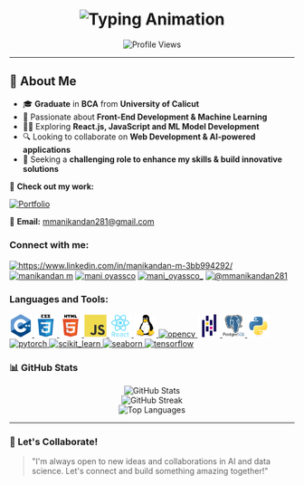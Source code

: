 <h1 align="center">
  <img src="https://readme-typing-svg.herokuapp.com?font=Fira+Code&weight=600&size=30&pause=1000&color=00BFFF&center=true&vCenter=true&width=1000&lines=Hi+%F0%9F%91%8B%2C+I'm+Manikandan+M;Front-End+Developer+%7C+AI+Enthusiast;Machine+Learning+%7C+Deep+Learning+%7C+Python" alt="Typing Animation" />
</h1>


<p align="center">
  <img src="https://komarev.com/ghpvc/?username=mmanikandan281&label=Profile%20Views&color=blue&style=flat" alt="Profile Views" />
</p>

---

## 🚀 About Me  

- 🎓 **Graduate** in **BCA** from **University of Calicut**  
- 🌱 Passionate about **Front-End Development & Machine Learning**  
- 👨‍💻 Exploring **React.js, JavaScript and ML Model Development**  
- 🔍 Looking to collaborate on **Web Development & AI-powered applications**  
- 🎯 Seeking a **challenging role to enhance my skills & build innovative solutions**  

📂 **Check out my work:**  

[![Portfolio](https://img.shields.io/badge/-🚀%20View%20Portfolio-orange?style=for-the-badge&logo=vercel&logoColor=white)](https://portfolio-manikandan-m.vercel.app/)


  📩 **Email:** mmanikandan281@gmail.com  

<h3 align="left">Connect with me:</h3>
<p align="left">
<a href="https://www.linkedin.com/in/manikandan-m-3bb994292/" target="blank"><img align="center" src="https://raw.githubusercontent.com/rahuldkjain/github-profile-readme-generator/master/src/images/icons/Social/linked-in-alt.svg" alt="https://www.linkedin.com/in/manikandan-m-3bb994292/" height="30" width="40" /></a>
<a href="https://www.kaggle.com/manikandanm2003" target="blank"><img align="center" src="https://raw.githubusercontent.com/rahuldkjain/github-profile-readme-generator/master/src/images/icons/Social/kaggle.svg" alt="manikandan m" height="30" width="40" /></a>
<a href="https://www.facebook.com/share/1BD4CdZnj2/?mibextid=qi2Om" target="blank"><img align="center" src="https://raw.githubusercontent.com/rahuldkjain/github-profile-readme-generator/master/src/images/icons/Social/facebook.svg" alt="mani oyassco" height="30" width="40" /></a>
<a href="https://www.instagram.com/mxniiiii._?igsh=MjduNnBqeXpzNWx5" target="blank"><img align="center" src="https://raw.githubusercontent.com/rahuldkjain/github-profile-readme-generator/master/src/images/icons/Social/instagram.svg" alt="mani_oyassco_" height="30" width="40" /></a>
<a href="https://www.hackerrank.com/mmanikandan281?hr_r=11" target="blank"><img align="center" src="https://raw.githubusercontent.com/rahuldkjain/github-profile-readme-generator/master/src/images/icons/Social/hackerrank.svg" alt="@mmanikandan281" height="30" width="40" /></a>
</p>

<h3 align="left">Languages and Tools:</h3>
<p align="left">
  <a href="https://www.w3schools.com/cpp/" target="_blank" rel="noreferrer">
    <img src="https://raw.githubusercontent.com/devicons/devicon/master/icons/cplusplus/cplusplus-original.svg" alt="cplusplus" width="40" height="40"/>
  </a>
  <a href="https://www.w3schools.com/css/" target="_blank" rel="noreferrer">
    <img src="https://raw.githubusercontent.com/devicons/devicon/master/icons/css3/css3-original-wordmark.svg" alt="css3" width="40" height="40"/>
  </a>
  <a href="https://www.w3.org/html/" target="_blank" rel="noreferrer">
    <img src="https://raw.githubusercontent.com/devicons/devicon/master/icons/html5/html5-original-wordmark.svg" alt="html5" width="40" height="40"/>
  </a>
  <a href="https://developer.mozilla.org/en-US/docs/Web/JavaScript" target="_blank" rel="noreferrer">
    <img src="https://raw.githubusercontent.com/devicons/devicon/master/icons/javascript/javascript-original.svg" alt="javascript" width="40" height="40"/>
  </a>
  <a href="https://reactjs.org/" target="_blank" rel="noreferrer">
    <img src="https://raw.githubusercontent.com/devicons/devicon/master/icons/react/react-original-wordmark.svg" alt="react" width="40" height="40"/>
  </a>
  <a href="https://www.linux.org/" target="_blank" rel="noreferrer">
    <img src="https://raw.githubusercontent.com/devicons/devicon/master/icons/linux/linux-original.svg" alt="linux" width="40" height="40"/>
  </a>
  <a href="https://opencv.org/" target="_blank" rel="noreferrer">
    <img src="https://www.vectorlogo.zone/logos/opencv/opencv-icon.svg" alt="opencv" width="40" height="40"/>
  </a>
  <a href="https://pandas.pydata.org/" target="_blank" rel="noreferrer">
    <img src="https://raw.githubusercontent.com/devicons/devicon/2ae2a900d2f041da66e950e4d48052658d850630/icons/pandas/pandas-original.svg" alt="pandas" width="40" height="40"/>
  </a>
  <a href="https://www.postgresql.org" target="_blank" rel="noreferrer">
    <img src="https://raw.githubusercontent.com/devicons/devicon/master/icons/postgresql/postgresql-original-wordmark.svg" alt="postgresql" width="40" height="40"/>
  </a>
  <a href="https://www.python.org" target="_blank" rel="noreferrer">
    <img src="https://raw.githubusercontent.com/devicons/devicon/master/icons/python/python-original.svg" alt="python" width="40" height="40"/>
  </a>
  <a href="https://pytorch.org/" target="_blank" rel="noreferrer">
    <img src="https://www.vectorlogo.zone/logos/pytorch/pytorch-icon.svg" alt="pytorch" width="40" height="40"/>
  </a>
  <a href="https://scikit-learn.org/" target="_blank" rel="noreferrer">
    <img src="https://upload.wikimedia.org/wikipedia/commons/0/05/Scikit_learn_logo_small.svg" alt="scikit_learn" width="40" height="40"/>
  </a>
  <a href="https://seaborn.pydata.org/" target="_blank" rel="noreferrer">
    <img src="https://seaborn.pydata.org/_images/logo-mark-lightbg.svg" alt="seaborn" width="40" height="40"/>
  </a>
  <a href="https://www.tensorflow.org" target="_blank" rel="noreferrer">
    <img src="https://www.vectorlogo.zone/logos/tensorflow/tensorflow-icon.svg" alt="tensorflow" width="40" height="40"/>
  </a>
</p>

### 📊 GitHub Stats

<div align="center">
  
  <!-- GitHub Stats -->
  <img src="https://github-readme-stats.vercel.app/api?username=mmanikandan281&show_icons=true&theme=tokyonight" alt="GitHub Stats" />
  
  <br />

  <!-- GitHub Streak Stats (Reliable Source) -->
  <img src="https://streak-stats.demolab.com?user=mmanikandan281&theme=tokyonight&hide_border=false" alt="GitHub Streak" />
  
  <br />

  <!-- Top Languages -->
  <img src="https://github-readme-stats.vercel.app/api/top-langs/?username=mmanikandan281&layout=compact&theme=tokyonight" alt="Top Languages" />

</div>

---
### 💬 Let's Collaborate!
> "I'm always open to new ideas and collaborations in AI and data science. Let's connect and build something amazing together!"


